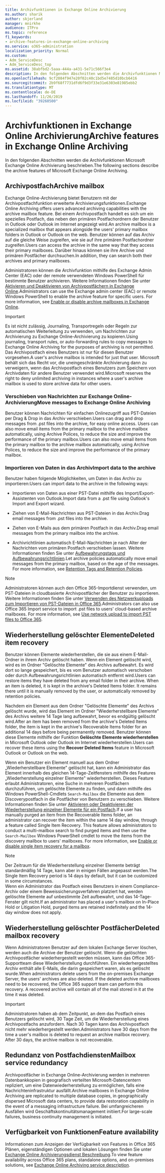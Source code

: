 ```yaml
---
title: Archivfunktionen in Exchange Online Archivierung
ms.author: sharik
author: skjerland
manager: mnirkhe
audience: ITPro
ms.topic: reference
f1_keywords:
- archive-features-in-exchange-online-archiving
ms.service: o365-administration
localization_priority: Normal
ms.custom:
- Adm_ServiceDesc
- Adm_ServiceDesc_top
ms.assetid: 38abfbd2-5aaa-444a-a431-5e71c566f3e4
description: In den folgenden Abschnitten werden die Archivfunktionen Microsoft Exchange Online Archivierung beschrieben.
ms.openlocfilehash: 9cf2084f947e20f02c40c1bd5e7485d10bcb6416
ms.sourcegitcommit: 2b9f68f7731dfd6f9d3f33e31e6303e81985ebb2
ms.translationtype: MT
ms.contentlocale: de-DE
ms.lasthandoff: 11/26/2019
ms.locfileid: "39260500"
---
```

# <a name="archive-features-in-exchange-online-archiving"></a><span data-ttu-id="8b481-103">Archivfunktionen in Exchange Online Archivierung</span><span class="sxs-lookup"><span data-stu-id="8b481-103">Archive features in Exchange Online Archiving</span></span>

<span data-ttu-id="8b481-104">In den folgenden Abschnitten werden die Archivfunktionen Microsoft Exchange Online Archivierung beschrieben.</span><span class="sxs-lookup"><span data-stu-id="8b481-104">The following sections describe the archive features of Microsoft Exchange Online Archiving.</span></span>
  
## <a name="archive-mailbox"></a><span data-ttu-id="8b481-105">Archivpostfach</span><span class="sxs-lookup"><span data-stu-id="8b481-105">Archive mailbox</span></span>

<span data-ttu-id="8b481-106">Exchange Online-Archivierung bietet Benutzern mit der Archivpostfachfunktion erweiterte Archivierungsfunktionen.</span><span class="sxs-lookup"><span data-stu-id="8b481-106">Exchange Online Archiving offers users advanced archiving capabilities with the archive mailbox feature.</span></span> <span data-ttu-id="8b481-107">Bei einem Archivpostfach handelt es sich um ein spezielles Postfach, das neben den primären Postfachordnern der Benutzer in Outlook oder Outlook im Internet angezeigt wird.</span><span class="sxs-lookup"><span data-stu-id="8b481-107">An archive mailbox is a specialized mailbox that appears alongside the users' primary mailbox folders in Outlook or Outlook on the web.</span></span> <span data-ttu-id="8b481-108">Benutzer können auf das Archiv auf die gleiche Weise zugreifen, wie sie auf ihre primären Postfachordner zugreifen.</span><span class="sxs-lookup"><span data-stu-id="8b481-108">Users can access the archive in the same way that they access their primary mailboxes.</span></span> <span data-ttu-id="8b481-109">Darüber hinaus können sie ihre Archive und primären Postfächer durchsuchen.</span><span class="sxs-lookup"><span data-stu-id="8b481-109">In addition, they can search both their archives and primary mailboxes.</span></span>
  
<span data-ttu-id="8b481-p102">Administratoren können die Archivfunktion mithilfe des Exchange Admin Center (EAC) oder der remote verwendeten Windows PowerShell für bestimmte Benutzer archivieren. Weitere Informationen finden Sie unter [Aktivieren und Deaktivieren von Archivpostfächern in Exchange Online](https://docs.microsoft.com/office365/securitycompliance/enable-archive-mailboxes).</span><span class="sxs-lookup"><span data-stu-id="8b481-p102">Administrators can use the Exchange admin center (EAC) or remote Windows PowerShell to enable the archive feature for specific users. For more information, see [Enable or disable archive mailboxes in Exchange Online](https://docs.microsoft.com/office365/securitycompliance/enable-archive-mailboxes).</span></span>
  
> [!IMPORTANT]
>  <span data-ttu-id="8b481-112">Es ist nicht zulässig, Journaling, Transportregeln oder Regeln zur automatischen Weiterleitung zu verwenden, um Nachrichten zur Archivierung zu Exchange Online-Archivierung zu kopieren.</span><span class="sxs-lookup"><span data-stu-id="8b481-112">Using journaling, transport rules, or auto-forwarding rules to copy messages to Exchange Online Archiving for the purposes of archiving is not permitted.</span></span> <br/>
>  <span data-ttu-id="8b481-113">Das Archivpostfach eines Benutzers ist nur für diesen Benutzer vorgesehen.</span><span class="sxs-lookup"><span data-stu-id="8b481-113">A user's archive mailbox is intended for just that user.</span></span> <span data-ttu-id="8b481-114">Microsoft behält sich das Recht vor, die uneingeschränkte Archivierung dann zu verweigern, wenn das Archivpostfach eines Benutzers zum Speichern von Archivdaten für andere Benutzer verwendet wird.</span><span class="sxs-lookup"><span data-stu-id="8b481-114">Microsoft reserves the right to deny unlimited archiving in instances where a user's archive mailbox is used to store archive data for other users.</span></span> 
  
### <a name="move-messages-to-exchange-online-archiving"></a><span data-ttu-id="8b481-115">Verschieben von Nachrichten zur Exchange Online-Archivierung</span><span class="sxs-lookup"><span data-stu-id="8b481-115">Move messages to Exchange Online Archiving</span></span>

<span data-ttu-id="8b481-116">Benutzer können Nachrichten für einfachen Onlinezugriff aus PST-Dateien per Drag & Drop in das Archiv verschieben.</span><span class="sxs-lookup"><span data-stu-id="8b481-116">Users can drag and drop messages from .pst files into the archive, for easy online access.</span></span> <span data-ttu-id="8b481-117">Users can also move email items from the primary mailbox to the archive mailbox automatically, using Archive Polices, to reduce the size and improve the performance of the primary mailbox.</span><span class="sxs-lookup"><span data-stu-id="8b481-117">Users can also move email items from the primary mailbox to the archive mailbox automatically, using Archive Polices, to reduce the size and improve the performance of the primary mailbox.</span></span> 
  
### <a name="import-data-to-the-archive"></a><span data-ttu-id="8b481-118">Importieren von Daten in das Archiv</span><span class="sxs-lookup"><span data-stu-id="8b481-118">Import data to the archive</span></span>

<span data-ttu-id="8b481-119">Benutzer haben folgende Möglichkeiten, um Daten in das Archiv zu importieren:</span><span class="sxs-lookup"><span data-stu-id="8b481-119">Users can import data to the archive in the following ways:</span></span>
  
- <span data-ttu-id="8b481-120">Importieren von Daten aus einer PST-Datei mithilfe des Import/Export-Assistenten von Outlook.</span><span class="sxs-lookup"><span data-stu-id="8b481-120">Import data from a .pst file using Outlook's Import and Export wizard.</span></span>
    
- <span data-ttu-id="8b481-121">Ziehen von E-Mail-Nachrichten aus PST-Dateien in das Archiv.</span><span class="sxs-lookup"><span data-stu-id="8b481-121">Drag email messages from .pst files into the archive.</span></span>
    
- <span data-ttu-id="8b481-122">Ziehen von E-Mails aus dem primären Postfach in das Archiv.</span><span class="sxs-lookup"><span data-stu-id="8b481-122">Drag email messages from the primary mailbox into the archive.</span></span>
    
- <span data-ttu-id="8b481-p106">Archivrichtlinien automatisch E-Mail-Nachrichten je nach Alter der Nachrichten vom primären Postfach verschieben lassen. Weitere Informationen finden Sie unter [Aufbewahrungstags und Aufbewahrungsrichtlinien](https://docs.microsoft.com/Exchange/policy-and-compliance/mrm/retention-tags-and-retention-policies).</span><span class="sxs-lookup"><span data-stu-id="8b481-p106">Let archive policies automatically move email messages from the primary mailbox, based on the age of the messages. For more information, see [Retention Tags and Retention Policies](https://docs.microsoft.com/Exchange/policy-and-compliance/mrm/retention-tags-and-retention-policies).</span></span>
    
> [!NOTE]
> <span data-ttu-id="8b481-p107">Administratoren können auch den Office 365-Importdienst verwenden, um PST-Dateien in cloudbasierte Archivpostfächer der Benutzer zu importieren. Weitere Informationen finden Sie unter [Verwenden des Netzwerkuploads zum Importieren von PST-Dateien in Office 365](https://docs.microsoft.com/office365/securitycompliance/use-network-upload-to-import-pst-files).</span><span class="sxs-lookup"><span data-stu-id="8b481-p107">Administrators can also use Office 365 Import service to import .pst files to users' cloud-based archive mailboxes. For more information, see [Use network upload to import PST files to Office 365](https://docs.microsoft.com/office365/securitycompliance/use-network-upload-to-import-pst-files).</span></span> 
  
## <a name="deleted-item-recovery"></a><span data-ttu-id="8b481-127">Wiederherstellung gelöschter Elemente</span><span class="sxs-lookup"><span data-stu-id="8b481-127">Deleted item recovery</span></span>

<span data-ttu-id="8b481-p108">Benutzer können Elemente wiederherstellen, die sie aus einem E-Mail-Ordner in ihrem Archiv gelöscht haben. Wenn ein Element gelöscht wird, wird es im Ordner "Gelöschte Elemente" des Archivs aufbewahrt. Es wird dort so lange gespeichert, bis es vom Benutzer automatisch verschoben oder durch Aufbewahrungsrichtlinien automatisch entfernt wird.</span><span class="sxs-lookup"><span data-stu-id="8b481-p108">Users can restore items they have deleted from any email folder in their archive. When an item is deleted, it is kept in the archive's Deleted Items folder. It remains there until it is manually removed by the user, or automatically removed by retention policies.</span></span>
  
<span data-ttu-id="8b481-131">Nachdem ein Element aus dem Ordner "Gelöschte Elemente" des Archivs gelöscht wurde, wird das Element im Ordner "Wiederherstellbare Elemente" des Archivs weitere 14 Tage lang aufbewahrt, bevor es endgültig gelöscht wird.</span><span class="sxs-lookup"><span data-stu-id="8b481-131">After an item has been removed from the archive's Deleted Items folder, the item is kept in the archive's Recoverable Items folder for an additional 14 days before being permanently removed.</span></span> <span data-ttu-id="8b481-132">Benutzer können diese Elemente mithilfe der Funktion **Gelöschte Elemente wiederherstellen** in Microsoft Outlook oder Outlook im Internet wiederherstellen.</span><span class="sxs-lookup"><span data-stu-id="8b481-132">Users can recover these items using the **Recover Deleted Items** feature in Microsoft Outlook or Outlook on the web.</span></span> 
  
<span data-ttu-id="8b481-p110">Wenn ein Benutzer ein Element manuell aus dem Ordner „Wiederherstellbare Elemente" gelöscht hat, kann ein Administrator das Element innerhalb des gleichen 14-Tage-Zeitfensters mithilfe des Features „Wiederherstellung einzelner Elemente" wiederherstellen. Dieses Feature erlaubt Administratoren, eine Suche in mehreren Postfächern durchzuführen, um gelöschte Elemente zu finden, und dann mithilfe des Windows PowerShell-Cmdlets  `Search-Mailbox` die Elemente aus dem Discoverypostfach in die Postfächer von Benutzern zu verschieben. Weitere Informationen finden Sie unter [Aktivieren oder Deaktivieren der Wiederherstellung einzelner Elemente für ein Postfach](https://docs.microsoft.com/office365/securitycompliance/use-network-upload-to-import-pst-files).</span><span class="sxs-lookup"><span data-stu-id="8b481-p110">If a user has manually purged an item from the Recoverable Items folder, an administrator can recover the item within the same 14 day window, through a feature called Single Item Recovery. This feature allows administrators to conduct a multi-mailbox search to find purged items and then use the  `Search-Mailbox` Windows PowerShell cmdlet to move the items from the discovery mailbox to users' mailboxes. For more information, see [Enable or disable single item recovery for a mailbox](https://docs.microsoft.com/office365/securitycompliance/use-network-upload-to-import-pst-files).</span></span>
  
> [!NOTE]
>  <span data-ttu-id="8b481-136">Der Zeitraum für die Wiederherstellung einzelner Elemente beträgt standardmäßig 14 Tage, kann aber in einigen Fällen angepasst werden.</span><span class="sxs-lookup"><span data-stu-id="8b481-136">The Single Item Recovery period is 14 days by default, but it can be customized in some circumstances.</span></span> <br/>
>  <span data-ttu-id="8b481-137">Wenn ein Administrator das Postfach eines Benutzers in einem Compliance-Archiv oder einem Beweissicherungsverfahren platziert hat, werden gelöschte Elemente auf unbestimmte Zeit aufbewahrt, und das 14-Tage-Fenster gilt nicht.</span><span class="sxs-lookup"><span data-stu-id="8b481-137">If an administrator has placed a user's mailbox on In-Place Hold or Litigation Hold, purged items are retained indefinitely and the 14-day window does not apply.</span></span> 
  
## <a name="deleted-mailbox-recovery"></a><span data-ttu-id="8b481-138">Wiederherstellung gelöschter Postfächer</span><span class="sxs-lookup"><span data-stu-id="8b481-138">Deleted mailbox recovery</span></span>

<span data-ttu-id="8b481-p112">Wenn Administratoren Benutzer auf dem lokalen Exchange Server löschen, werden auch die Archive der Benutzer gelöscht. Wenn die gelöschten Archivpostfächer wiederhergestellt werden müssen, kann das Office 365-Supportteam diese Wiederherstellung durchführen. Ein wiederhergestelltes Archiv enthält alle E-Mails, die darin gespeichert waren, als es gelöscht wurde.</span><span class="sxs-lookup"><span data-stu-id="8b481-p112">When administrators delete users from the on-premises Exchange Server, the users' archives are also deleted. If the deleted archive mailboxes need to be recovered, the Office 365 support team can perform this recovery. A recovered archive will contain all of the mail stored in it at the time it was deleted.</span></span>
  
> [!IMPORTANT]
> <span data-ttu-id="8b481-p113">Administratoren haben ab dem Zeitpunkt, an dem das Postfach eines Benutzers gelöscht wird, 30 Tage Zeit, um die Wiederherstellung eines Archivpostfachs anzufordern. Nach 30 Tagen kann das Archivpostfach nicht mehr wiederhergestellt werden.</span><span class="sxs-lookup"><span data-stu-id="8b481-p113">Administrators have 30 days from the time a user's mailbox is deleted to request an archive mailbox recovery. After 30 days, the archive mailbox is not recoverable.</span></span> 
  
## <a name="mailbox-service-redundancy"></a><span data-ttu-id="8b481-144">Redundanz von Postfachdiensten</span><span class="sxs-lookup"><span data-stu-id="8b481-144">Mailbox service redundancy</span></span>

<span data-ttu-id="8b481-145">Archivpostfächer in Exchange Online-Archivierung werden in mehreren Datenbankkopien in geografisch verteilten Microsoft-Datencentern repliziert, um eine Datenwiederherstellung zu ermöglichen, falls eine Nachrichteninfrastruktur ausfällt.</span><span class="sxs-lookup"><span data-stu-id="8b481-145">Archive mailboxes in Exchange Online Archiving are replicated to multiple database copies, in geographically dispersed Microsoft data centers, to provide data restoration capability in the event of a messaging infrastructure failure.</span></span> <span data-ttu-id="8b481-146">Bei umfangreicheren Ausfällen wird Geschäftskontinuitätsmanagement initiiert.</span><span class="sxs-lookup"><span data-stu-id="8b481-146">For large-scale failures, business continuity management is initiated.</span></span> 
  
## <a name="feature-availability"></a><span data-ttu-id="8b481-147">Verfügbarkeit von Funktionen</span><span class="sxs-lookup"><span data-stu-id="8b481-147">Feature availability</span></span>

<span data-ttu-id="8b481-148">Informationen zum Anzeigen der Verfügbarkeit von Features in Office 365 Plänen, eigenständigen Optionen und lokalen Lösungen finden Sie unter [Exchange Online Archivierungsdienst Beschreibung](exchange-online-archiving-service-description.md).</span><span class="sxs-lookup"><span data-stu-id="8b481-148">To view feature availability across Office 365 plans, standalone options, and on-premises solutions, see [Exchange Online Archiving service description](exchange-online-archiving-service-description.md).</span></span>
  
